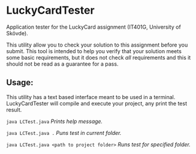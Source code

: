 <!--
SPDX-FileCopyrightText: 2022 Erik Billing <erik.billing@his.se>

SPDX-License-Identifier: GPL-3.0-or-later
-->

# LuckyCardTester
Application tester for the LuckyCard assignment (IT401G, University of Skövde).

This utility allow you to check your solution to this assignment before you submit. This tool is intended to help you verify that your solution meets some basic requirements, but it does not check _all_ requirements and this it should not be read as a guarantee for a pass.

## Usage: 
This utility has a text based interface meant to be used in a terminal. LuckyCardTester will compile and execute your project, any print the test result. 

`java LCTest.java`   _Prints help message._

`java LCTest.java .`   _Puns test in current folder._

`java LCTest.java <path to project folder>`   _Runs test for specified folder._